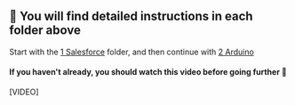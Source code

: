 ## :page_facing_up: You will find detailed instructions in each folder above
Start with the [1 Salesforce](1%20Salesforce) folder, and then continue with [2 Arduino](2%20Arduino)

#### If you haven't already, you should watch this video before going further :movie_camera:

[VIDEO]